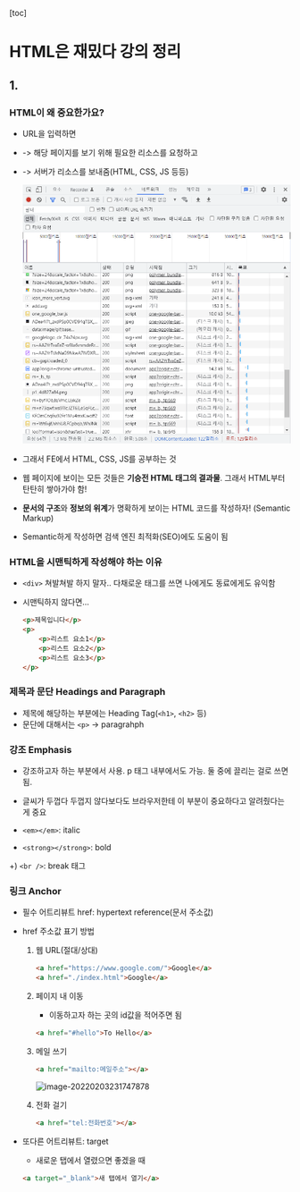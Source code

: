 [toc]

# HTML은 재밌다 강의 정리

## 1.

### HTML이 왜 중요한가요?

- URL을 입력하면

- -> 해당 페이지를 보기 위해 필요한 리소스를 요청하고

- -> 서버가 리소스를 보내줌(HTML, CSS, JS 등등)

  ![image-20220202233855297](README.assets/image-20220202233855297.png)

- 그래서 FE에서 HTML, CSS, JS를 공부하는 것

- 웹 페이지에 보이는 모든 것들은 **기승전 HTML 태그의 결과물**. 그래서 HTML부터 탄탄히 쌓아가야 함!
- **문서의 구조**와 **정보의 위계**가 명확하게 보이는 HTML 코드를 작성하자! (Semantic Markup)
- Semantic하게 작성하면 검색 엔진 최적화(SEO)에도 도움이 됨

### HTML을 시맨틱하게 작성해야 하는 이유

- `<div>` 쳐발쳐발 하지 말자.. 다채로운 태그를 쓰면 나에게도 동료에게도 유익함

- 시맨틱하지 않다면...

  ```html
  <p>제목입니다</p>
  <p>
      <p>리스트 요소1</p>
      <p>리스트 요소2</p>
      <p>리스트 요소3</p>
  </p>
  ```


### 제목과 문단 Headings and Paragraph

- 제목에 해당하는 부분에는 Heading Tag(`<h1>`, `<h2>` 등)
- 문단에 대해서는 `<p>` -> paragrahph

### 강조 Emphasis

- 강조하고자 하는 부분에서 사용. p 태그 내부에서도 가능. 둘 중에 끌리는 걸로 쓰면 됨.
- 글씨가 두껍다 두껍지 않다보다도 브라우저한테 이 부분이 중요하다고 알려줬다는 게 중요

- `<em></em>`: italic
- `<strong></strong>`: bold

+) `<br />`: break 태그

### 링크 Anchor

- 필수 어트리뷰트 href: hypertext reference(문서 주소값)

- href 주소값 표기 방법

  1. 웹 URL(절대/상대)

     ```html
     <a href="https://www.google.com/">Google</a>
     <a href="./index.html">Google</a>
     ```

  2. 페이지 내 이동

     - 이동하고자 하는 곳의 id값을 적어주면 됨

     ```html
     <a href="#hello">To Hello</a>
     ```

  3. 메일 쓰기

     ```html
     <a href="mailto:메일주소"></a>
     ```

     ![image-20220203231747878](C:\Users\multicampus\Desktop\wonyu\works\fun-HTML\README.assets\image-20220203231747878.png)

  4. 전화 걸기

     ```html
     <a href="tel:전화번호"></a>
     ```

- 또다른 어트리뷰트: target

  - 새로운 탭에서 열렸으면 좋겠을 때

  ```html
  <a target="_blank">새 탭에서 열기</a>
  ```

  